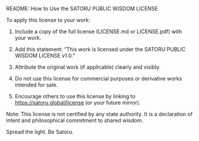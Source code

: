 README: How to Use the SATORU PUBLIC WISDOM LICENSE

To apply this license to your work:

1. Include a copy of the full license (LICENSE.md or LICENSE.pdf) with your work.

2. Add this statement:
   “This work is licensed under the SATORU PUBLIC WISDOM LICENSE v1.0.”

3. Attribute the original work (if applicable) clearly and visibly.

4. Do not use this license for commercial purposes or derivative works intended for sale.

5. Encourage others to use this license by linking to https://satoru.global/license (or your future mirror).

Note: This license is not certified by any state authority. It is a declaration of intent and philosophical commitment to shared wisdom.

Spread the light. Be Satoru.
